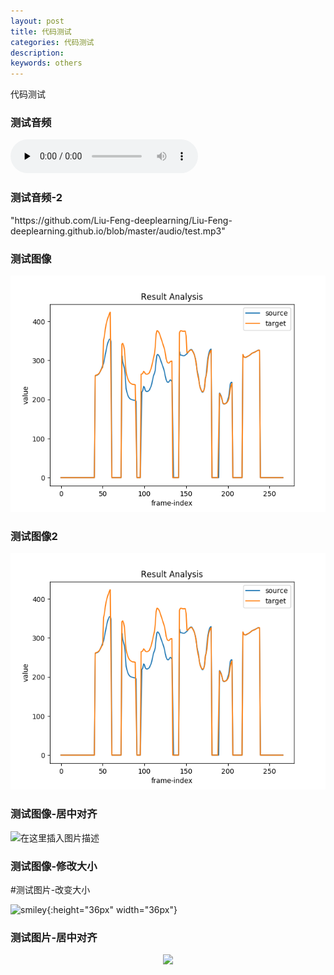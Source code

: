 ```yaml
---
layout: post
title: 代码测试
categories: 代码测试
description:  
keywords: others
---
```


代码测试


### 测试音频


​<audio id="audio" controls="" preload="none">
      <source id="wav" src="https://github.com/Liu-Feng-deeplearning/Liu-Feng-deeplearning.github.io/blob/master/audio/test.wav">
</audio>

### 测试音频-2
<p>"https://github.com/Liu-Feng-deeplearning/Liu-Feng-deeplearning.github.io/blob/master/audio/test.mp3"</p>



### 测试图像

![test](../../images/posts/2021/test_pitch_by_point.png)


### 测试图像2

![test](https://github.com/Liu-Feng-deeplearning/Liu-Feng-deeplearning.github.io/blob/master/images/posts/2021/test_pitch_by_point.png?raw=true)

### 测试图像-居中对齐

![在这里插入图片描述](https://img-blog.csdnimg.cn/20200822014538211.png?raw=true#pic_center)

### 测试图像-修改大小


#测试图片-改变大小

![smiley](https://img-blog.csdnimg.cn/20200822014538211.png?raw=true){:height="36px" width="36px"}


### 测试图片-居中对齐

<div style="text-align: center"><img src="https://img-blog.csdnimg.cn/20200822014538211.png?raw=true" width="200" /></div>
